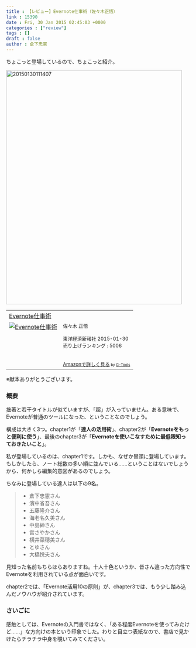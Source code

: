 ```yaml
---
title : 【レビュー】Evernote仕事術（佐々木正悟）
link : 15390
date : Fri, 30 Jan 2015 02:45:03 +0000
categories : ["review"]
tags : []
draft : false
author : 倉下忠憲
---
```


ちょこっと登場しているので、ちょこっと紹介。

<a href="https://rashita.net/blog/wp-content/uploads/2015/01/20150130111407.jpg"><img src="https://rashita.net/blog/wp-content/uploads/2015/01/20150130111407.jpg" alt="20150130111407" width="480" height="640" class="alignnone size-full wp-image-15391" /></a>

<table  border="0" cellpadding="5"><tr><td colspan="2"><a href="http://www.amazon.co.jp/Evernote%E4%BB%95%E4%BA%8B%E8%A1%93-%E4%BD%90%E3%80%85%E6%9C%A8-%E6%AD%A3%E6%82%9F/dp/4492045643%3FSubscriptionId%3D15SMZCTB9V8NGR2TW082%26tag%3Drashita1000-22%26linkCode%3Dxm2%26camp%3D2025%26creative%3D165953%26creativeASIN%3D4492045643" target="_blank">Evernote仕事術</a><img src="http://www.assoc-amazon.jp/e/ir?t=rashita1000-22&l=ur2&o=9" width="1" height="1" style="border: none;" alt="" /></td></tr><tr><td valign="top"><a href="http://www.amazon.co.jp/Evernote%E4%BB%95%E4%BA%8B%E8%A1%93-%E4%BD%90%E3%80%85%E6%9C%A8-%E6%AD%A3%E6%82%9F/dp/4492045643%3FSubscriptionId%3D15SMZCTB9V8NGR2TW082%26tag%3Drashita1000-22%26linkCode%3Dxm2%26camp%3D2025%26creative%3D165953%26creativeASIN%3D4492045643" target="_blank"><img src="" border="0" alt="Evernote仕事術" /></a></td><td valign="top"><font size="-1">佐々木 正悟 <br /><br />東洋経済新報社  2015-01-30<br />売り上げランキング : 5006<br /><br /><br /><a href="http://www.amazon.co.jp/Evernote%E4%BB%95%E4%BA%8B%E8%A1%93-%E4%BD%90%E3%80%85%E6%9C%A8-%E6%AD%A3%E6%82%9F/dp/4492045643%3FSubscriptionId%3D15SMZCTB9V8NGR2TW082%26tag%3Drashita1000-22%26linkCode%3Dxm2%26camp%3D2025%26creative%3D165953%26creativeASIN%3D4492045643" target="_blank">Amazonで詳しく見る</a></font><font size="-2"> by <a href="http://www.goodpic.com/mt/aws/index.html" >G-Tools</a></font></td></tr></table>
※献本ありがとうございます。

<H3>概要</H3>

拙著と若干タイトルが似ていますが、「超」が入っていません。ある意味で、Evernoteが普通のツールになった、ということなのでしょう。

構成は大きく3つ。chapter1が「<strong>達人の活用術</strong>」、chapter2が「<strong>Evernoteをもっと便利に使う</strong>」、最後のchapter3が「<strong>Evernoteを使いこなすために最低限知っておきたいこと</strong>」。

私が登場しているのは、chapter1です。しかも、なぜか冒頭に登場しています。もしかしたら、ノート総数の多い順に並んでいる……ということはないでしょうから、何かしら編集的意図があるのでしょう。

ちなみに登場している達人は以下の9名。

<blockquote>
<ul>
<li>倉下忠憲さん</li>
<li>濱中省吾さん</li>
<li>五藤隆介さん</li>
<li>海老名久美さん</li>
<li>中島紳さん</li>
<li>宮さやかさん</li>
<li>横井菜穂美さん</li>
<li>とゆさん</li>
<li>大橋悦夫さん</li>
</ul>
</blockquote>

見知った名前もちらほらありますね。十人十色というか、皆さん違った方向性でEvernoteを利用されている点が面白いです。

chapter2では、「Evernote活用10の原則」が、chapter3では、もう少し踏み込んだノウハウが紹介されています。

<H3>さいごに</H3>

感触としては、Evernoteの入門書ではなく、「ある程度Evernoteを使ってみたけど……」な方向けの本という印象でした。わりと目立つ表紙なので、書店で見かけたらチラチラ中身を覗いてみてください。